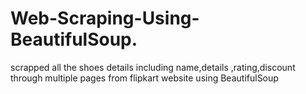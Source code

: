 # Web-Scraping-Using-BeautifulSoup.
scrapped all the shoes details including name,details ,rating,discount through multiple pages from flipkart website using BeautifulSoup
